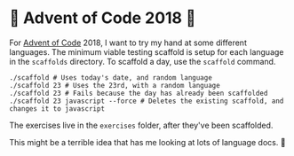 # 🎄 Advent of Code 2018 🎄

For [Advent of Code](https://adventofcode.com) 2018, I want to try my hand at some different languages.
The minimum viable testing scaffold is setup for each language in the `scaffolds` directory.
To scaffold a day, use the `scaffold` command.

```
./scaffold # Uses today's date, and random language
./scaffold 23 # Uses the 23rd, with a random language
./scaffold 23 # Fails because the day has already been scaffolded
./scaffold 23 javascript --force # Deletes the existing scaffold, and changes it to javascript
```

The exercises live in the `exercises` folder, after they've been scaffolded.

This might be a terrible idea that has me looking at lots of language docs. 😬
